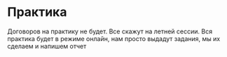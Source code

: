 # Практика

Договоров на практику не будет. Все скажут на летней сессии. Вся практика будет в режиме онлайн, нам просто выдадут задания, мы их сделаем и напишем отчет
